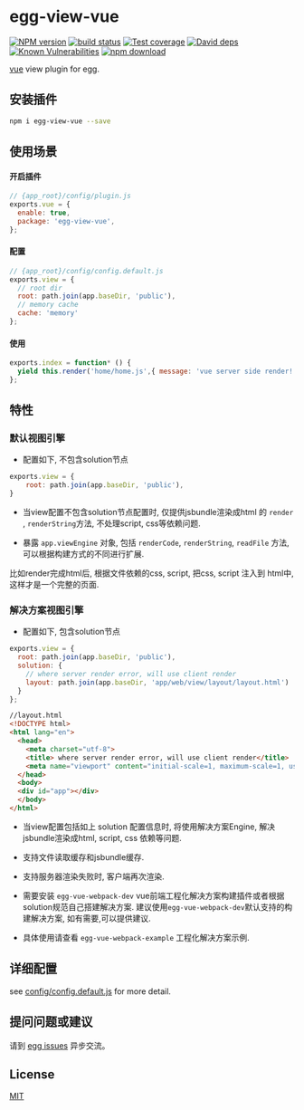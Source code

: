 # egg-view-vue

[![NPM version][npm-image]][npm-url]
[![build status][travis-image]][travis-url]
[![Test coverage][codecov-image]][codecov-url]
[![David deps][david-image]][david-url]
[![Known Vulnerabilities][snyk-image]][snyk-url]
[![npm download][download-image]][download-url]

[npm-image]: https://img.shields.io/npm/v/egg-view-vue.svg?style=flat-square
[npm-url]: https://npmjs.org/package/egg-view-vue
[travis-image]: https://img.shields.io/travis/eggjs/egg-view-vue.svg?style=flat-square
[travis-url]: https://travis-ci.org/eggjs/egg-view-vue
[codecov-image]: https://img.shields.io/codecov/c/github/eggjs/egg-view-vue.svg?style=flat-square
[codecov-url]: https://codecov.io/github/eggjs/egg-view-vue?branch=master
[david-image]: https://img.shields.io/david/eggjs/egg-view-vue.svg?style=flat-square
[david-url]: https://david-dm.org/eggjs/egg-view-vue
[snyk-image]: https://snyk.io/test/npm/egg-view-vue/badge.svg?style=flat-square
[snyk-url]: https://snyk.io/test/npm/egg-view-vue
[download-image]: https://img.shields.io/npm/dm/egg-view-vue.svg?style=flat-square
[download-url]: https://npmjs.org/package/egg-view-vue

[vue](https://github.com/vuejs/vue) view plugin for egg.


## 安装插件

```bash
npm i egg-view-vue --save
```

## 使用场景

#### 开启插件

```js
// {app_root}/config/plugin.js
exports.vue = {
  enable: true,
  package: 'egg-view-vue',
};
```


#### 配置

```js
// {app_root}/config/config.default.js
exports.view = {
  // root dir
  root: path.join(app.baseDir, 'public'),
  // memory cache
  cache: 'memory'
};
```

#### 使用

```js
exports.index = function* () {
  yield this.render('home/home.js',{ message: 'vue server side render!' });
};
```


## 特性

### 默认视图引擎


- 配置如下, 不包含solution节点

```js
exports.view = {
    root: path.join(app.baseDir, 'public'),
}
```

- 当view配置不包含solution节点配置时, 仅提供jsbundle渲染成html 的 `render` , `renderString`方法, 不处理script, css等依赖问题.

- 暴露 `app.viewEngine` 对象, 包括 `renderCode`, `renderString`, `readFile` 方法,  可以根据构建方式的不同进行扩展.

比如render完成html后, 根据文件依赖的css, script, 把css, script 注入到 html中, 这样才是一个完整的页面.




### 解决方案视图引擎

- 配置如下, 包含solution节点

```js
exports.view = {
  root: path.join(app.baseDir, 'public'),
  solution: {
    // where server render error, will use client render
  	layout: path.join(app.baseDir, 'app/web/view/layout/layout.html')
  }
};
```

```html
//layout.html
<!DOCTYPE html>
<html lang="en">
  <head>
    <meta charset="utf-8">
    <title> where server render error, will use client render</title>
    <meta name="viewport" content="initial-scale=1, maximum-scale=1, user-scalable=no, minimal-ui">
  </head>
  <body>
  <div id="app"></div>
  </body>
</html>
```

- 当view配置包括如上 solution 配置信息时, 将使用解决方案Engine, 解决jsbundle渲染成html, script, css 依赖等问题.

- 支持文件读取缓存和jsbundle缓存.

- 支持服务器渲染失败时, 客户端再次渲染.

- 需要安装 `egg-vue-webpack-dev` vue前端工程化解决方案构建插件或者根据solution规范自己搭建解决方案. 建议使用`egg-vue-webpack-dev`默认支持的构建解决方案, 如有需要,可以提供建议.

- 具体使用请查看 `egg-vue-webpack-example` 工程化解决方案示例.



## 详细配置

see [config/config.default.js](config/config.default.js) for more detail.

## 提问问题或建议

请到 [egg issues](https://github.com/eggjs/egg/issues) 异步交流。


## License

[MIT](LICENSE)
